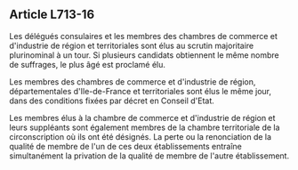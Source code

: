 Article L713-16
----
Les délégués consulaires et les membres des chambres de commerce et d'industrie
de région et territoriales sont élus au scrutin majoritaire plurinominal à un
tour. Si plusieurs candidats obtiennent le même nombre de suffrages, le plus âgé
est proclamé élu.

Les membres des chambres de commerce et d'industrie de région, départementales
d'Ile-de-France et territoriales sont élus le même jour, dans des conditions
fixées par décret en Conseil d'Etat.

Les membres élus à la chambre de commerce et d'industrie de région et leurs
suppléants sont également membres de la chambre territoriale de la
circonscription où ils ont été désignés. La perte ou la renonciation de la
qualité de membre de l'un de ces deux établissements entraîne simultanément la
privation de la qualité de membre de l'autre établissement.
